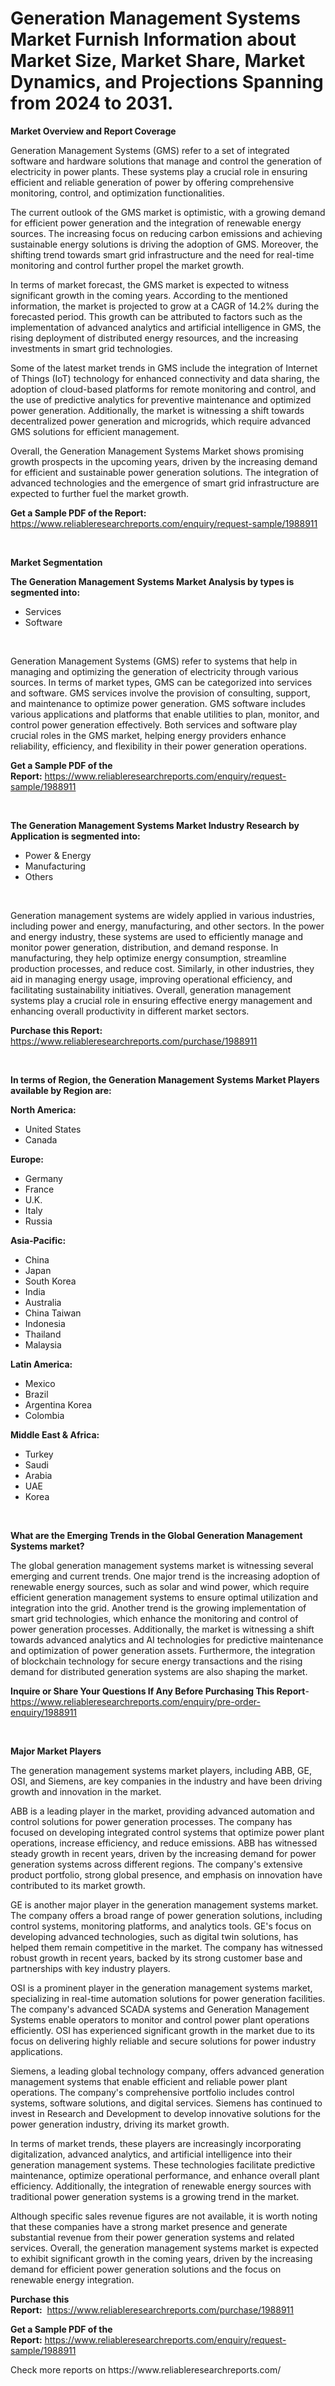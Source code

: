 <p><h1>Generation Management Systems Market Furnish Information about Market Size, Market Share, Market Dynamics, and Projections Spanning from 2024 to 2031.</h1></p><p><strong>Market Overview and Report Coverage</strong></p>
<p><p>Generation Management Systems (GMS) refer to a set of integrated software and hardware solutions that manage and control the generation of electricity in power plants. These systems play a crucial role in ensuring efficient and reliable generation of power by offering comprehensive monitoring, control, and optimization functionalities.</p><p>The current outlook of the GMS market is optimistic, with a growing demand for efficient power generation and the integration of renewable energy sources. The increasing focus on reducing carbon emissions and achieving sustainable energy solutions is driving the adoption of GMS. Moreover, the shifting trend towards smart grid infrastructure and the need for real-time monitoring and control further propel the market growth.</p><p>In terms of market forecast, the GMS market is expected to witness significant growth in the coming years. According to the mentioned information, the market is projected to grow at a CAGR of 14.2% during the forecasted period. This growth can be attributed to factors such as the implementation of advanced analytics and artificial intelligence in GMS, the rising deployment of distributed energy resources, and the increasing investments in smart grid technologies.</p><p>Some of the latest market trends in GMS include the integration of Internet of Things (IoT) technology for enhanced connectivity and data sharing, the adoption of cloud-based platforms for remote monitoring and control, and the use of predictive analytics for preventive maintenance and optimized power generation. Additionally, the market is witnessing a shift towards decentralized power generation and microgrids, which require advanced GMS solutions for efficient management.</p><p>Overall, the Generation Management Systems Market shows promising growth prospects in the upcoming years, driven by the increasing demand for efficient and sustainable power generation solutions. The integration of advanced technologies and the emergence of smart grid infrastructure are expected to further fuel the market growth.</p></p>
<p><strong>Get a Sample PDF of the Report:</strong> <a href="https://www.reliableresearchreports.com/enquiry/request-sample/1988911">https://www.reliableresearchreports.com/enquiry/request-sample/1988911</a></p>
<p>&nbsp;</p>
<p><strong>Market Segmentation</strong></p>
<p><strong>The Generation Management Systems Market Analysis by types is segmented into:</strong></p>
<p><ul><li>Services</li><li>Software</li></ul></p>
<p>&nbsp;</p>
<p><p>Generation Management Systems (GMS) refer to systems that help in managing and optimizing the generation of electricity through various sources. In terms of market types, GMS can be categorized into services and software. GMS services involve the provision of consulting, support, and maintenance to optimize power generation. GMS software includes various applications and platforms that enable utilities to plan, monitor, and control power generation effectively. Both services and software play crucial roles in the GMS market, helping energy providers enhance reliability, efficiency, and flexibility in their power generation operations.</p></p>
<p><strong>Get a Sample PDF of the Report:</strong>&nbsp;<a href="https://www.reliableresearchreports.com/enquiry/request-sample/1988911">https://www.reliableresearchreports.com/enquiry/request-sample/1988911</a></p>
<p>&nbsp;</p>
<p><strong>The Generation Management Systems Market Industry Research by Application is segmented into:</strong></p>
<p><ul><li>Power & Energy</li><li>Manufacturing</li><li>Others</li></ul></p>
<p>&nbsp;</p>
<p><p>Generation management systems are widely applied in various industries, including power and energy, manufacturing, and other sectors. In the power and energy industry, these systems are used to efficiently manage and monitor power generation, distribution, and demand response. In manufacturing, they help optimize energy consumption, streamline production processes, and reduce cost. Similarly, in other industries, they aid in managing energy usage, improving operational efficiency, and facilitating sustainability initiatives. Overall, generation management systems play a crucial role in ensuring effective energy management and enhancing overall productivity in different market sectors.</p></p>
<p><strong>Purchase this Report:</strong>&nbsp; <a href="https://www.reliableresearchreports.com/purchase/1988911">https://www.reliableresearchreports.com/purchase/1988911</a></p>
<p>&nbsp;</p>
<p><strong>In terms of Region, the Generation Management Systems Market Players available by Region are:</strong></p>
<p>
    <p> <strong> North America: </strong>
        <ul>
            <li>United States</li>
            <li>Canada</li>
        </ul>
        </p> 
    <p> <strong> Europe: </strong>
        <ul>
            <li>Germany</li>
            <li>France</li>
            <li>U.K.</li>
            <li>Italy</li>
            <li>Russia</li>
        </ul>
        </p> 
    <p> <strong> Asia-Pacific: </strong>
        <ul>
            <li>China</li>
            <li>Japan</li>
            <li>South Korea</li>
            <li>India</li>
            <li>Australia</li>
            <li>China Taiwan</li>
            <li>Indonesia</li>
            <li>Thailand</li>
            <li>Malaysia</li>
        </ul>
        </p> 
    <p> <strong> Latin America: </strong>
        <ul>
            <li>Mexico</li>
            <li>Brazil</li>
            <li>Argentina Korea</li>
            <li>Colombia</li>
        </ul>
        </p> 
    <p> <strong> Middle East & Africa: </strong>
        <ul>
            <li>Turkey</li>
            <li>Saudi</li>
            <li>Arabia</li>
            <li>UAE</li>
            <li>Korea</li>
        </ul>
    </p>
    </p>
<p>&nbsp;</p>
<p><strong>What are the Emerging Trends in the Global Generation Management Systems market?</strong></p>
<p><p>The global generation management systems market is witnessing several emerging and current trends. One major trend is the increasing adoption of renewable energy sources, such as solar and wind power, which require efficient generation management systems to ensure optimal utilization and integration into the grid. Another trend is the growing implementation of smart grid technologies, which enhance the monitoring and control of power generation processes. Additionally, the market is witnessing a shift towards advanced analytics and AI technologies for predictive maintenance and optimization of power generation assets. Furthermore, the integration of blockchain technology for secure energy transactions and the rising demand for distributed generation systems are also shaping the market.</p></p>
<p><strong>Inquire or Share Your Questions If Any Before Purchasing This Report</strong>- <a href="https://www.reliableresearchreports.com/enquiry/pre-order-enquiry/1988911">https://www.reliableresearchreports.com/enquiry/pre-order-enquiry/1988911</a></p>
<p>&nbsp;</p>
<p><strong>Major Market Players</strong></p>
<p><p>The generation management systems market players, including ABB, GE, OSI, and Siemens, are key companies in the industry and have been driving growth and innovation in the market. </p><p>ABB is a leading player in the market, providing advanced automation and control solutions for power generation processes. The company has focused on developing integrated control systems that optimize power plant operations, increase efficiency, and reduce emissions. ABB has witnessed steady growth in recent years, driven by the increasing demand for power generation systems across different regions. The company's extensive product portfolio, strong global presence, and emphasis on innovation have contributed to its market growth.</p><p>GE is another major player in the generation management systems market. The company offers a broad range of power generation solutions, including control systems, monitoring platforms, and analytics tools. GE's focus on developing advanced technologies, such as digital twin solutions, has helped them remain competitive in the market. The company has witnessed robust growth in recent years, backed by its strong customer base and partnerships with key industry players.</p><p>OSI is a prominent player in the generation management systems market, specializing in real-time automation solutions for power generation facilities. The company's advanced SCADA systems and Generation Management Systems enable operators to monitor and control power plant operations efficiently. OSI has experienced significant growth in the market due to its focus on delivering highly reliable and secure solutions for power industry applications.</p><p>Siemens, a leading global technology company, offers advanced generation management systems that enable efficient and reliable power plant operations. The company's comprehensive portfolio includes control systems, software solutions, and digital services. Siemens has continued to invest in Research and Development to develop innovative solutions for the power generation industry, driving its market growth.</p><p>In terms of market trends, these players are increasingly incorporating digitalization, advanced analytics, and artificial intelligence into their generation management systems. These technologies facilitate predictive maintenance, optimize operational performance, and enhance overall plant efficiency. Additionally, the integration of renewable energy sources with traditional power generation systems is a growing trend in the market.</p><p>Although specific sales revenue figures are not available, it is worth noting that these companies have a strong market presence and generate substantial revenue from their power generation systems and related services. Overall, the generation management systems market is expected to exhibit significant growth in the coming years, driven by the increasing demand for efficient power generation solutions and the focus on renewable energy integration.</p></p>
<p><strong>Purchase this Report:</strong>&nbsp;&nbsp;<a href="https://www.reliableresearchreports.com/purchase/1988911">https://www.reliableresearchreports.com/purchase/1988911</a></p>
<p></p>
<p><strong>Get a Sample PDF of the Report:</strong>&nbsp;<a href="https://www.reliableresearchreports.com/enquiry/request-sample/1988911">https://www.reliableresearchreports.com/enquiry/request-sample/1988911</a></p>
<p>Check more reports on https://www.reliableresearchreports.com/</p>